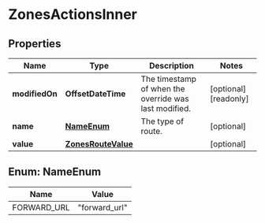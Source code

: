 

# ZonesActionsInner


## Properties

| Name | Type | Description | Notes |
|------------ | ------------- | ------------- | -------------|
|**modifiedOn** | **OffsetDateTime** | The timestamp of when the override was last modified. |  [optional] [readonly] |
|**name** | [**NameEnum**](#NameEnum) | The type of route. |  [optional] |
|**value** | [**ZonesRouteValue**](ZonesRouteValue.md) |  |  [optional] |



## Enum: NameEnum

| Name | Value |
|---- | -----|
| FORWARD_URL | &quot;forward_url&quot; |




